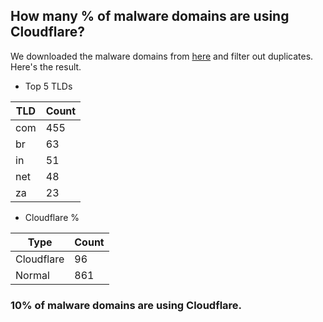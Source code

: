 ## How many % of malware domains are using Cloudflare?


We downloaded the malware domains from [here](https://urlhaus.abuse.ch) and filter out duplicates.
Here's the result.


[//]: # (start replacement)


- Top 5 TLDs

| TLD | Count |
| --- | --- |
| com | 455 |
| br | 63 |
| in | 51 |
| net | 48 |
| za | 23 |


- Cloudflare %

| Type | Count |
| --- | --- |
| Cloudflare | 96 |
| Normal | 861 |


### 10% of malware domains are using Cloudflare.